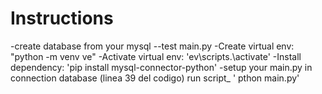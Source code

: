 # Instructions
-create database from your mysql --test main.py 
-Create virtual env: "python -m venv ve"
-Activate virtual env: 'ev\scripts\.\activate'
-Install dependency: 'pip install mysql-connector-python'
-setup your main.py in connection database (linea 39 del codigo)
run script_ ' pthon main.py'
